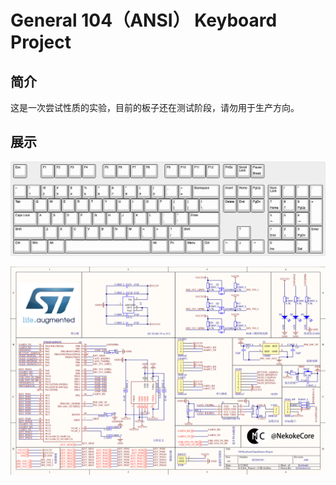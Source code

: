 # General 104（ANSI） Keyboard Project
## 简介
  这是一次尝试性质的实验，目前的板子还在测试阶段，请勿用于生产方向。

## 展示
![image](https://github.com/NekokeCore/EDA-Project/blob/main/Keyboard_Project/Document/keyboard-layout.png?raw=true)

![image2](https://github.com/NekokeCore/EDA-Project/blob/main/Keyboard_Project/Document/SCH1.png?raw=true)


